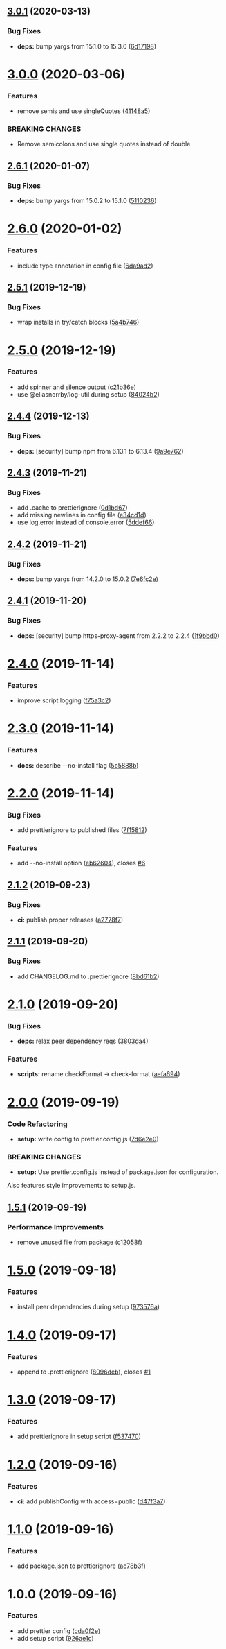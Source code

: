 ## [3.0.1](https://github.com/eliasnorrby/prettier-config/compare/v3.0.0...v3.0.1) (2020-03-13)


### Bug Fixes

* **deps:** bump yargs from 15.1.0 to 15.3.0 ([6d17198](https://github.com/eliasnorrby/prettier-config/commit/6d1719866d698500ce663acfaa3a73c4450741f2))

# [3.0.0](https://github.com/eliasnorrby/prettier-config/compare/v2.6.1...v3.0.0) (2020-03-06)


### Features

* remove semis and use singleQuotes ([41148a5](https://github.com/eliasnorrby/prettier-config/commit/41148a588e512049bb39d2edb241b2111e23d317))


### BREAKING CHANGES

* Remove semicolons and use single quotes instead of
double.

## [2.6.1](https://github.com/eliasnorrby/prettier-config/compare/v2.6.0...v2.6.1) (2020-01-07)


### Bug Fixes

* **deps:** bump yargs from 15.0.2 to 15.1.0 ([5110236](https://github.com/eliasnorrby/prettier-config/commit/51102363f3f637d2fa4f7a55643bf8fff2089963))

# [2.6.0](https://github.com/eliasnorrby/prettier-config/compare/v2.5.1...v2.6.0) (2020-01-02)


### Features

* include type annotation in config file ([6da9ad2](https://github.com/eliasnorrby/prettier-config/commit/6da9ad29c9e04529e8d6b11b6dfd01244e43e896))

## [2.5.1](https://github.com/eliasnorrby/prettier-config/compare/v2.5.0...v2.5.1) (2019-12-19)


### Bug Fixes

* wrap installs in try/catch blocks ([5a4b746](https://github.com/eliasnorrby/prettier-config/commit/5a4b746083bdfc331d5d7bbaa6bd3fc6c7b6e718))

# [2.5.0](https://github.com/eliasnorrby/prettier-config/compare/v2.4.4...v2.5.0) (2019-12-19)


### Features

* add spinner and silence output ([c21b36e](https://github.com/eliasnorrby/prettier-config/commit/c21b36ecefb262f0003b47f94955c2cb1b52c87d))
* use @eliasnorrby/log-util during setup ([84024b2](https://github.com/eliasnorrby/prettier-config/commit/84024b22f687fdc2d296549abde0b1a03a297fcc))

## [2.4.4](https://github.com/eliasnorrby/prettier-config/compare/v2.4.3...v2.4.4) (2019-12-13)


### Bug Fixes

* **deps:** [security] bump npm from 6.13.1 to 6.13.4 ([9a9e762](https://github.com/eliasnorrby/prettier-config/commit/9a9e762f59d66ac71bee3eabcf60954def90d058))

## [2.4.3](https://github.com/eliasnorrby/prettier-config/compare/v2.4.2...v2.4.3) (2019-11-21)


### Bug Fixes

* add .cache to prettierignore ([0d1bd67](https://github.com/eliasnorrby/prettier-config/commit/0d1bd671364afca8e900f37a83af78e141e5d880))
* add missing newlines in config file ([e34cd1d](https://github.com/eliasnorrby/prettier-config/commit/e34cd1d1bb3544be2b8df0d9e3b126de5a3db789))
* use log.error instead of console.error ([5ddef66](https://github.com/eliasnorrby/prettier-config/commit/5ddef66fd2a63688f12bfbb46c446cd76481d4f3))

## [2.4.2](https://github.com/eliasnorrby/prettier-config/compare/v2.4.1...v2.4.2) (2019-11-21)


### Bug Fixes

* **deps:** bump yargs from 14.2.0 to 15.0.2 ([7e6fc2e](https://github.com/eliasnorrby/prettier-config/commit/7e6fc2e6fb29ba0b8000a2889fe49f8529be197e))

## [2.4.1](https://github.com/eliasnorrby/prettier-config/compare/v2.4.0...v2.4.1) (2019-11-20)


### Bug Fixes

* **deps:** [security] bump https-proxy-agent from 2.2.2 to 2.2.4 ([1f9bbd0](https://github.com/eliasnorrby/prettier-config/commit/1f9bbd0))

# [2.4.0](https://github.com/eliasnorrby/prettier-config/compare/v2.3.0...v2.4.0) (2019-11-14)


### Features

* improve script logging ([f75a3c2](https://github.com/eliasnorrby/prettier-config/commit/f75a3c2))

# [2.3.0](https://github.com/eliasnorrby/prettier-config/compare/v2.2.0...v2.3.0) (2019-11-14)


### Features

* **docs:** describe --no-install flag ([5c5888b](https://github.com/eliasnorrby/prettier-config/commit/5c5888b))

# [2.2.0](https://github.com/eliasnorrby/prettier-config/compare/v2.1.2...v2.2.0) (2019-11-14)


### Bug Fixes

* add prettierignore to published files ([7f15812](https://github.com/eliasnorrby/prettier-config/commit/7f15812))


### Features

* add --no-install option ([eb62604](https://github.com/eliasnorrby/prettier-config/commit/eb62604)), closes [#6](https://github.com/eliasnorrby/prettier-config/issues/6)

## [2.1.2](https://github.com/eliasnorrby/prettier-config/compare/v2.1.1...v2.1.2) (2019-09-23)


### Bug Fixes

* **ci:** publish proper releases ([a2778f7](https://github.com/eliasnorrby/prettier-config/commit/a2778f7))

## [2.1.1](https://github.com/eliasnorrby/prettier-config/compare/v2.1.0...v2.1.1) (2019-09-20)


### Bug Fixes

* add CHANGELOG.md to .prettierignore ([8bd61b2](https://github.com/eliasnorrby/prettier-config/commit/8bd61b2))

# [2.1.0](https://github.com/eliasnorrby/prettier-config/compare/v2.0.0...v2.1.0) (2019-09-20)


### Bug Fixes

* **deps:** relax peer dependency reqs ([3803da4](https://github.com/eliasnorrby/prettier-config/commit/3803da4))


### Features

* **scripts:** rename checkFormat -> check-format ([aefa694](https://github.com/eliasnorrby/prettier-config/commit/aefa694))

# [2.0.0](https://github.com/eliasnorrby/prettier-config/compare/v1.5.1...v2.0.0) (2019-09-19)


### Code Refactoring

* **setup:** write config to prettier.config.js ([7d6e2e0](https://github.com/eliasnorrby/prettier-config/commit/7d6e2e0))


### BREAKING CHANGES

* **setup:** Use prettier.config.js instead of package.json for configuration.

Also features style improvements to setup.js.

## [1.5.1](https://github.com/eliasnorrby/prettier-config/compare/v1.5.0...v1.5.1) (2019-09-19)


### Performance Improvements

* remove unused file from package ([c12058f](https://github.com/eliasnorrby/prettier-config/commit/c12058f))

# [1.5.0](https://github.com/eliasnorrby/prettier-config/compare/v1.4.0...v1.5.0) (2019-09-18)


### Features

* install peer dependencies during setup ([973576a](https://github.com/eliasnorrby/prettier-config/commit/973576a))

# [1.4.0](https://github.com/eliasnorrby/prettier-config/compare/v1.3.0...v1.4.0) (2019-09-17)


### Features

* append to .prettierignore ([8096deb](https://github.com/eliasnorrby/prettier-config/commit/8096deb)), closes [#1](https://github.com/eliasnorrby/prettier-config/issues/1)

# [1.3.0](https://github.com/eliasnorrby/prettier-config/compare/v1.2.0...v1.3.0) (2019-09-17)


### Features

* add prettierignore in setup script ([f537470](https://github.com/eliasnorrby/prettier-config/commit/f537470))

# [1.2.0](https://github.com/eliasnorrby/prettier-config/compare/v1.1.0...v1.2.0) (2019-09-16)


### Features

* **ci:** add publishConfig with access=public ([d47f3a7](https://github.com/eliasnorrby/prettier-config/commit/d47f3a7))

# [1.1.0](https://github.com/eliasnorrby/prettier-config/compare/v1.0.0...v1.1.0) (2019-09-16)


### Features

* add package.json to prettierignore ([ac78b3f](https://github.com/eliasnorrby/prettier-config/commit/ac78b3f))

# 1.0.0 (2019-09-16)


### Features

* add prettier config ([cda0f2e](https://github.com/eliasnorrby/prettier-config/commit/cda0f2e))
* add setup script ([926ae1c](https://github.com/eliasnorrby/prettier-config/commit/926ae1c))
